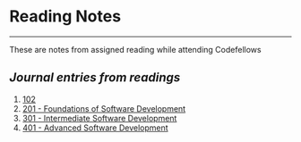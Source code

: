 # Reading Notes
***
These are notes from assigned reading while attending Codefellows

## *Journal entries from readings*

1. [102](https://christopherhamersly.github.io/learning-journal/)
1. [201 - Foundations of Software Development](https://christopherhamersly.github.io/reading-notes/201)
1. [301 - Intermediate Software Development](https://christopherhamersly.github.io/reading-notes/301)
1. [401 - Advanced Software Development](http://christopherhamersly.github.io/readingnotes/401)
